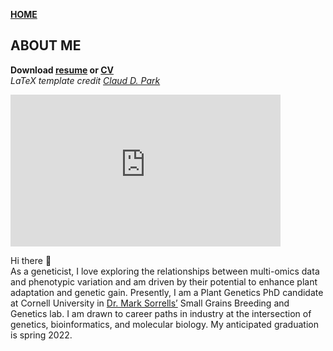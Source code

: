 **<span style="color: grey;"> [HOME](./index.md) </span>**

## ABOUT ME  

**Download [resume](./Taagen_resume.pdf) or [CV](./Taagen_CV.pdf)**   
*LaTeX template credit [Claud D. Park](https://github.com/posquit0/Awesome-CV)*

<iframe id="vp15vGyR" title="Video Player" width="432" height="243" frameborder="0" src="https://s3.amazonaws.com/embed.animoto.com/play.html?w=swf/production/vp1&e=1593353759&f=5vGyRNhsfUFSkfTVx28UbQ&d=0&m=p&r=360p&volume=100&start_res=undefined&i=m&asset_domain=s3-p.animoto.com&animoto_domain=animoto.com&options=" allowfullscreen></iframe>

Hi there 👋  
As a geneticist, I love exploring the relationships between multi-omics data and phenotypic variation and am driven by their potential to enhance plant adaptation and genetic gain. Presently, I am a Plant Genetics PhD candidate at Cornell University in [Dr. Mark Sorrells’](https://plbrgen.cals.cornell.edu/people/mark-sorrells/) Small Grains Breeding and Genetics lab. I am drawn to career paths in industry at the intersection of genetics, bioinformatics, and molecular biology. My anticipated graduation is spring 2022. 
